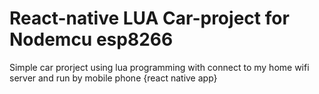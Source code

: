 # React-native  LUA Car-project for Nodemcu esp8266
Simple car prorject using lua programming with connect to my home wifi server and run by mobile phone {react native app}
